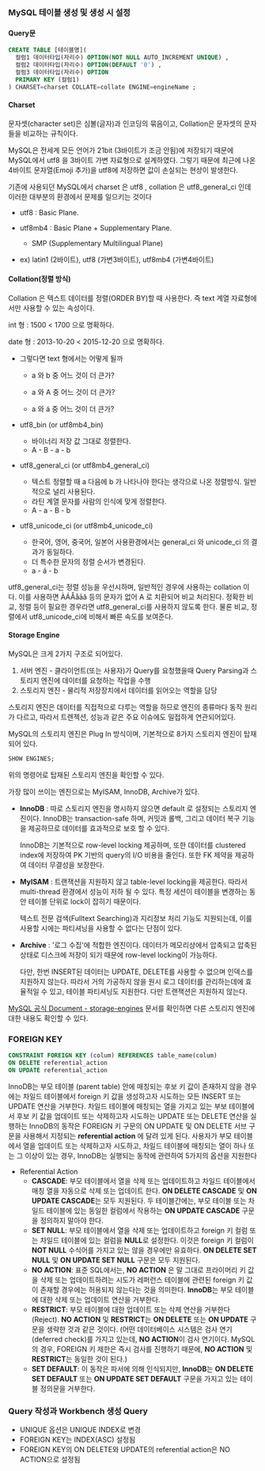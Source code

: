 ### MySQL 테이블 생성 및 생성 시 설정

#### Query문

```sql
CREATE TABLE [테이블명](
  컬럼1 데이터타입(자리수) OPTION(NOT NULL AUTO_INCREMENT UNIQUE) ,
  컬럼2 데이터타입(자리수) OPTION(DEFAULT '0') ,
  컬럼3 데이터타입(자리수) OPTION
  PRIMARY KEY (컬럼1)
) CHARSET=charset COLLATE=collate ENGINE=engineName ;
```



#### Charset

문자셋(character set)은 심볼(글자)과 인코딩의 묶음이고, Collation은 문자셋의 문자들을 비교하는 규칙이다.

MySQL은 전세계 모든 언어가 21bit (3바이트가 조금 안됨)에 저장되기 때문에 MySQL에서 utf8 을 3바이트 가변 자료형으로 설계하였다.  그렇기 때문에 최근에 나온 4바이트 문자열(Emoji 추가)을 utf8에 저장하면 값이 손실되는 현상이 발생한다. 

기존에 사용되던 MySQL에서 charset 은 utf8 , collation 은 utf8_general_ci 인데 이러한 대부분의 환경에서 문제를 일으키는 것이다

- utf8 : Basic Plane.

- utf8mb4 : Basic Plane + Supplementary Plane.
  - SMP (Supplementary Multilingual Plane)



- ex) latin1 (2바이트), utf8 (가변3바이트), utf8mb4 (가변4바이트)



#### Collation(정렬 방식)

Collation 은 텍스트 데이터를 정렬(ORDER BY)할 때 사용한다. 즉 text 계열 자료형에서만 사용할 수 있는 속성이다.

int 형 : 1500 < 1700  으로 명확하다.

date 형 : 2013-10-20 < 2015-12-20 으로 명확하다.

- 그렇다면 text 형에서는 어떻게 될까

  - a  와  b  중 어느 것이 더 큰가?

  - a 와 A 중 어느 것이 더 큰가?

  - a 와 á 중 어느 것이 더 큰가?



- utf8_bin (or utf8mb4_bin)
  - 바이너리 저장 값 그대로 정렬한다.
  - A - B - a - b
- utf8_general_ci (or utf8mb4_general_ci)
  - 텍스트 정렬할 때 a 다음에 b 가 나타나야 한다는 생각으로 나온 정렬방식. 일반적으로 널리 사용된다.
  - 라틴 계열 문자를 사람의 인식에 맞게 정렬한다.
  - A - a - B - b
- utf8_unicode_ci (or utf8mb4_unicode_ci)
  - 한국어, 영어, 중국어, 일본어 사용환경에서는 general_ci 와 unicode_ci 의 결과가 동일하다.
  - 더 특수한 문자의 정렬 순서가 변경된다.
  - a - á - b



utf8_general_ci는 정렬 성능을 우선시하며, 일반적인 경우에 사용하는 collation 이다. 이를 사용하면 ÀÁÅåāă 등의 문자가 없어 A 로 치환되어 비교 처리된다. 정확한 비교, 정렬 등이 필요한 경우라면 utf8_general_ci를 사용하지 않도록 한다. 물론 비교, 정렬에서 utf8_unicode_ci에 비해서 빠른 속도를 보여준다.



#### Storage Engine

MySQL은 크게 2가지 구조로 되어있다.

1. 서버 엔진 - 클라이언트(또는 사용자)가 Query를 요청했을때 Query Parsing과 스토리지 엔진에 데이터를 요청하는 작업을 수행
2. 스토리지 엔진 - 물리적 저장장치에서 데이터를 읽어오는 역할을 담당



스토리지 엔진은 데이터를 직접적으로 다루는 역할을 하므로 엔진의 종류마다 동작 원리가 다르고, 따라서 트렌젝션, 성능과 같은 주요 이슈에도 밀접하게 연관되어있다.



MySQL의 스토리지 엔진은 Plug In 방식이며, 기본적으로 8가지 스토리지 엔진이 탑재되어 있다.

```sql
SHOW ENGINES;
```

위의 명령어로 탑재된 스토리지 엔진을 확인할 수 있다.



가장 많이 쓰이는 엔진으로는 MyISAM, InnoDB, Archive가 있다.



- **InnoDB** : 따로 스토리지 엔진을 명시하지 않으면 default 로 설정되는 스토리지 엔진이다. InnoDB는 transaction-safe 하며, 커밋과 롤백, 그리고 데이터 복구 기능을 제공하므로 데이터를 효과적으로 보호 할 수 있다.

  InnoDB는 기본적으로 row-level locking 제공하며, 또한 데이터를 clustered index에 저장하여 PK 기반의 query의 I/O 비용을 줄인다. 또한 FK 제약을 제공하여 데이터 무결성을 보장한다.

  

- **MyISAM** : 트랜잭션을 지원하지 않고 table-level locking을 제공한다. 따라서 multi-thread 환경에서 성능이 저하 될 수 있다. 특정 세션이 테이블을 변경하는 동안 테이블 단위로 lock이 잡히기 때문이다.

  텍스트 전문 검색(Fulltext Searching)과 지리정보 처리 기능도 지원되는데, 이를 사용할 시에는 파티셔닝을 사용할 수 없다는 단점이 있다.

  

- **Archive** : '로그 수집'에 적합한 엔진이다. 데이터가 메모리상에서 압축되고 압축된 상태로 디스크에 저장이 되기 때문에 row-level locking이 가능하다.

  다만, 한번 INSERT된 데이터는 UPDATE, DELETE를 사용할 수 없으며 인덱스를 지원하지 않는다. 따라서 거의 가공하지 않을 원시 로그 데이터를 관리하는데에 효율적일 수 있고, 테이블 파티셔닝도 지원한다. 다만 트랜잭션은 지원하지 않는다.



[MySQL 공식 Document - storage-engines](https://dev.mysql.com/doc/refman/5.7/en/storage-engines.html) 문서를 확인하면 다른 스토리지 엔진에 대한 내용도 확인할 수 있다.



### FOREIGN KEY

```sql
CONSTRAINT FOREIGN KEY (colum) REFERENCES table_name(colum)
ON DELETE referential_action
ON UPDATE referential_action
```



InnoDB는 부모 테이블 (parent table) 안에 매칭되는 후보 키 값이 존재하지 않을 경우에는 차일드 테이블에서 foreign 키 값을 생성하고자 시도하는 모든  INSERT 또는 UPDATE 연산을 거부한다. 차일드 테이블에 매칭되는 열을 가지고 있는 부보 테이블에서 후보 키 값을 업데이트 또는 삭제하고자 시도하는 UPDATE 또는 DELETE 연산을 실행하는 InnoDB의 동작은 FOREIGN 키 구문의 ON UPDATE 및 ON DELETE 서브 구문을 사용해서 지정되는 **referential action** 에 달려 있게 된다. 사용자가 부모 테이블에서 열을 업데이트 또는 삭제하고자 시도하고, 차일드 테이블에 매칭되는 열이 하나 또는 그 이상이 있는 경우, InnoDB는 실행되는 동작에 관련하여 5가지의 옵션을 지원한다

- Referential Action
  - **CASCADE**: 부모 테이블에서 열을 삭제 또는 업데이트하고 차일드 테이블에서 매칭 열을 자동으로 삭제 또는 업데이트 한다. **ON DELETE CASCADE** 및 **ON UPDATE CASCADE**는 모두 지원된다. 두 테이블간에는, 부모 테이블 또는 차일드 테이블에 있는 동일한 컬럼에서 작용하는 **ON UPDATE CASCADE** 구문을 정의하지 말아야 한다.
  - **SET NULL**: 부모 테이블에서 열을 삭제 또는 업데이트하고 foreign 키 컬럼 또는 차일드 테이블에 있는 컬럼을 **NULL**로 설정한다. 이것은 foreign 키 컬럼이 **NOT NULL** 수식어를 가지고 있는 않을 경우에만 유효하다. **ON DELETE SET NULL** 및 **ON UPDATE SET NULL** 구문은 모두 지원된다.
  - **NO ACTION**: 표준 SQL에서는, **NO ACTION** 은 말 그대로 프라이머리 키 값을 삭제 또는 업데이트하려는 시도가 레퍼런스 테이블에 관련된 foreign 키 값이 존재할 경우에는 허용되지 않는다는 것을 의미한다. **InnoDB**는 부모 테이블에 대한 삭제 또는 업데이트 연산을 거부한다.
  - **RESTRICT**: 부모 테이블에 대한 업데이트 또는 삭제 연산을 거부한다 (Reject). **NO ACTION** 및 **RESTRICT**는 **ON DELETE** 또는 **ON UPDATE** 구문을 생략한 것과 같은 것이다. (어떤 데이터베이스 시스템은 검사 연기 (deferred check)를 가지고 있는데, **NO ACTION**이 검사 연기이다. MySQL의 경우, FOREIGN 키 제한은 즉시 검사를 진행하기 때문에, **NO ACTION** 및 **RESTRICT**는 동일한 것이 된다.)
  - **SET DEFAULT**: 이 동작은 파서에 의해 인식되지만, **InnoDB**는 **ON DELETE SET DEFAULT** 또는 **ON UPDATE SET DEFAULT** 구문을 가지고 있는 테이블 정의문을 거부한다.



### Query 작성과 Workbench 생성 Query

- UNIQUE 옵션은 UNIQUE INDEX로 변경
- FOREIGN KEY는 INDEX(ASC) 설정됨
- FOREIGN KEY의 ON DELETE와 UPDATE의 referential action은 NO ACTION으로 설정됨